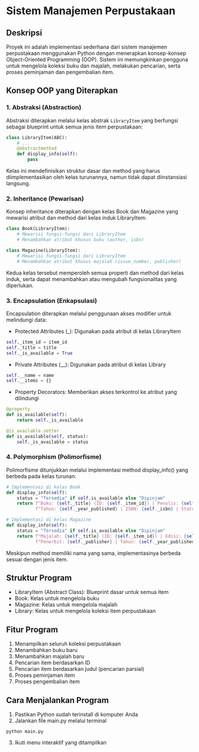 # Sistem Manajemen Perpustakaan

## Deskripsi

Proyek ini adalah implementasi sederhana dari sistem manajemen perpustakaan menggunakan Python dengan menerapkan konsep-konsep Object-Oriented Programming (OOP). Sistem ini memungkinkan pengguna untuk mengelola koleksi buku dan majalah, melakukan pencarian, serta proses peminjaman dan pengembalian item.

## Konsep OOP yang Diterapkan

### 1. Abstraksi (Abstraction)

Abstraksi diterapkan melalui kelas abstrak `LibraryItem` yang berfungsi sebagai blueprint untuk semua jenis item perpustakaan:

```python
class LibraryItem(ABC):
    # ...
    @abstractmethod
    def display_info(self):
        pass
```

Kelas ini mendefinisikan struktur dasar dan method yang harus diimplementasikan oleh kelas turunannya, namun tidak dapat diinstansiasi langsung.

### 2. Inheritance (Pewarisan)

Konsep inheritance diterapkan dengan kelas Book dan Magazine yang mewarisi atribut dan method dari kelas induk LibraryItem:

```python
class Book(LibraryItem):
    # Mewarisi fungsi-fungsi dari LibraryItem
    # Menambahkan atribut khusus buku (author, isbn)
```

```python
class Magazine(LibraryItem):
    # Mewarisi fungsi-fungsi dari LibraryItem
    # Menambahkan atribut khusus majalah (issue_number, publisher)
```

Kedua kelas tersebut memperoleh semua properti dan method dari kelas induk, serta dapat menambahkan atau mengubah fungsionalitas yang diperlukan.

### 3. Encapsulation (Enkapsulasi)

Encapsulation diterapkan melalui penggunaan akses modifier untuk melindungi data:

- Protected Attributes (\_): Digunakan pada atribut di kelas LibraryItem

```python
self._item_id = item_id
self._title = title
self._is_available = True
```

- Private Attributes (\_\_): Digunakan pada atribut di kelas Library

```python
self.__name = name
self.__items = {}
```

- Property Decorators: Memberikan akses terkontrol ke atribut yang dilindungi

```python
@property
def is_available(self):
    return self._is_available

@is_available.setter
def is_available(self, status):
    self._is_available = status
```

### 4. Polymorphism (Polimorfisme)

Polimorfisme ditunjukkan melalui implementasi method display_info() yang berbeda pada kelas turunan:

```python
# Implementasi di kelas Book
def display_info(self):
    status = "Tersedia" if self.is_available else "Dipinjam"
    return f"Buku: {self._title} (ID: {self._item_id}) | Penulis: {self._author} | " \
           f"Tahun: {self._year_published} | ISBN: {self._isbn} | Status: {status}"

# Implementasi di kelas Magazine
def display_info(self):
    status = "Tersedia" if self.is_available else "Dipinjam"
    return f"Majalah: {self._title} (ID: {self._item_id}) | Edisi: {self._issue_number} | " \
           f"Penerbit: {self._publisher} | Tahun: {self._year_published} | Status: {status}"
```

Meskipun method memiliki nama yang sama, implementasinya berbeda sesuai dengan jenis item.

## Struktur Program

- LibraryItem (Abstract Class): Blueprint dasar untuk semua item
- Book: Kelas untuk mengelola buku
- Magazine: Kelas untuk mengelola majalah
- Library: Kelas untuk mengelola koleksi item perpustakaan

## Fitur Program

1. Menampilkan seluruh koleksi perpustakaan
2. Menambahkan buku baru
3. Menambahkan majalah baru
4. Pencarian item berdasarkan ID
5. Pencarian item berdasarkan judul (pencarian parsial)
6. Proses peminjaman item
7. Proses pengembalian item

## Cara Menjalankan Program

1. Pastikan Python sudah terinstall di komputer Anda
2. Jalankan file main.py melalui terminal

```git
python main.py
```

3. Ikuti menu interaktif yang ditampilkan
